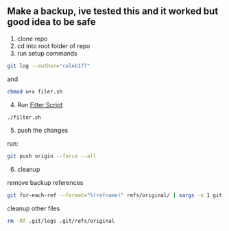 ## Make a backup, ive tested this and it worked but good idea to be safe  

1. clone repo
2. cd into root folder of repo
3. run setup commands  

```bash
git log --author="coleb177"
```

and

```bash
chmod u+x filer.sh
```

4. Run [Filter Script](filter.sh) 

```bash
./filter.sh
```

5. push the changes 

run:  

```bash
git push origin --force --all
```

6. cleanup

remove backup references  

```bash
git for-each-ref --format="%(refname)" refs/original/ | xargs -n 1 git update-ref -d
```

cleanup other files  

```bash
rm -Rf .git/logs .git/refs/original
```




